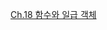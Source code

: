 [Ch.18 함수와 일급 객체](https://ubiquitous-gong-fcc.notion.site/Ch18-37e0413032fa4314b9d4ed23a931c8f2?pvs=4)
